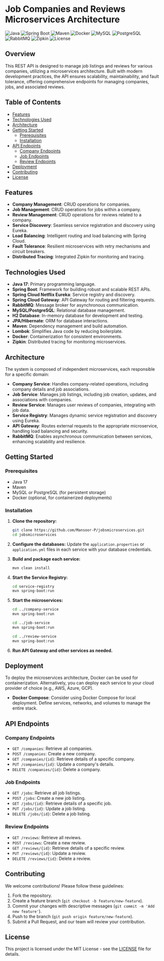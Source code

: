 
# Job Companies and Reviews Microservices Architecture

![Java](https://img.shields.io/badge/Java-17-007396?logo=java&logoColor=white)
![Spring Boot](https://img.shields.io/badge/Spring%20Boot-3.3.2-brightgreen?logo=spring-boot)
![Maven](https://img.shields.io/badge/Maven-3.8.1-C71A36?logo=apache-maven)
![Docker](https://img.shields.io/badge/Docker-20.10.7-blue?logo=docker)
![MySQL](https://img.shields.io/badge/MySQL-8.0.25-4479A1?logo=mysql&logoColor=white)
![PostgreSQL](https://img.shields.io/badge/PostgreSQL-13.4-336791?logo=postgresql&logoColor=white)
![RabbitMQ](https://img.shields.io/badge/RabbitMQ-3.8.16-FF6600?logo=rabbitmq)
![Zipkin](https://img.shields.io/badge/Zipkin-2.23.2-5C5C5C?logo=zipkin)
![License](https://img.shields.io/badge/License-MIT-blue)

## Overview

This REST API is designed to manage job listings and reviews for various companies, utilizing a microservices architecture. Built with modern development practices, the API ensures scalability, maintainability, and fault tolerance, offering comprehensive endpoints for managing companies, jobs, and associated reviews.

## Table of Contents

- [Features](#features)
- [Technologies Used](#technologies-used)
- [Architecture](#architecture)
- [Getting Started](#getting-started)
    - [Prerequisites](#prerequisites)
    - [Installation](#installation)
- [API Endpoints](#api-endpoints)
    - [Company Endpoints](#company-endpoints)
    - [Job Endpoints](#job-endpoints)
    - [Review Endpoints](#review-endpoints)
- [Deployment](#deployment)
- [Contributing](#contributing)
- [License](#license)

## Features

- **Company Management**: CRUD operations for companies.
- **Job Management**: CRUD operations for jobs within a company.
- **Review Management**: CRUD operations for reviews related to a company.
- **Service Discovery**: Seamless service registration and discovery using Eureka.
- **Load Balancing**: Intelligent routing and load balancing with Spring Cloud.
- **Fault Tolerance**: Resilient microservices with retry mechanisms and circuit breakers.
- **Distributed Tracing**: Integrated Zipkin for monitoring and tracing.

## Technologies Used

- **Java 17**: Primary programming language.
- **Spring Boot**: Framework for building robust and scalable REST APIs.
- **Spring Cloud Netflix Eureka**: Service registry and discovery.
- **Spring Cloud Gateway**: API Gateway for routing and filtering requests.
- **RabbitMQ**: Message broker for asynchronous communication.
- **MySQL/PostgreSQL**: Relational database management.
- **H2 Database**: In-memory database for development and testing.
- **JPA/Hibernate**: ORM for database interactions.
- **Maven**: Dependency management and build automation.
- **Lombok**: Simplifies Java code by reducing boilerplate.
- **Docker**: Containerization for consistent environments.
- **Zipkin**: Distributed tracing for monitoring microservices.

## Architecture

The system is composed of independent microservices, each responsible for a specific domain:

- **Company Service**: Handles company-related operations, including company details and job associations.
- **Job Service**: Manages job listings, including job creation, updates, and associations with companies.
- **Review Service**: Manages user reviews of companies, integrating with job data.
- **Service Registry**: Manages dynamic service registration and discovery using Eureka.
- **API Gateway**: Routes external requests to the appropriate microservice, handling load balancing and security.
- **RabbitMQ**: Enables asynchronous communication between services, enhancing scalability and resilience.

## Getting Started

### Prerequisites

- Java 17
- Maven
- MySQL or PostgreSQL (for persistent storage)
- Docker (optional, for containerized deployments)

### Installation

1. **Clone the repository:**
   ```sh
   git clone https://github.com/Mansoor-P/jobsmicroservices.git
   cd jobsmicroservices
   ```

2. **Configure the databases:**
   Update the `application.properties` or `application.yml` files in each service with your database credentials.

3. **Build and package each service:**
   ```sh
   mvn clean install
   ```

4. **Start the Service Registry:**
   ```sh
   cd service-registry
   mvn spring-boot:run
   ```

5. **Start the microservices:**
   ```sh
   cd ../company-service
   mvn spring-boot:run

   cd ../job-service
   mvn spring-boot:run

   cd ../review-service
   mvn spring-boot:run
   ```

6. **Run API Gateway and other services as needed.**

## Deployment

To deploy the microservices architecture, Docker can be used for containerization. Alternatively, you can deploy each service to your cloud provider of choice (e.g., AWS, Azure, GCP).

- **Docker Compose**: Consider using Docker Compose for local deployment. Define services, networks, and volumes to manage the entire stack.

## API Endpoints

### Company Endpoints

- `GET /companies`: Retrieve all companies.
- `POST /companies`: Create a new company.
- `GET /companies/{id}`: Retrieve details of a specific company.
- `PUT /companies/{id}`: Update a company's details.
- `DELETE /companies/{id}`: Delete a company.

### Job Endpoints

- `GET /jobs`: Retrieve all job listings.
- `POST /jobs`: Create a new job listing.
- `GET /jobs/{id}`: Retrieve details of a specific job.
- `PUT /jobs/{id}`: Update a job listing.
- `DELETE /jobs/{id}`: Delete a job listing.

### Review Endpoints

- `GET /reviews`: Retrieve all reviews.
- `POST /reviews`: Create a new review.
- `GET /reviews/{id}`: Retrieve details of a specific review.
- `PUT /reviews/{id}`: Update a review.
- `DELETE /reviews/{id}`: Delete a review.

## Contributing

We welcome contributions! Please follow these guidelines:

1. Fork the repository.
2. Create a feature branch (`git checkout -b feature/new-feature`).
3. Commit your changes with descriptive messages (`git commit -m 'Add new feature'`).
4. Push to the branch (`git push origin feature/new-feature`).
5. Submit a Pull Request, and our team will review your contribution.

## License

This project is licensed under the MIT License - see the [LICENSE](LICENSE) file for details.
